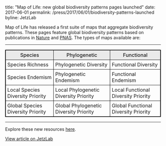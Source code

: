 title: "Map of Life: new global biodiversity patterns pages launched"
date: 2017-06-01
permalink: /press/2017/06/01/biodiversity-patterns-launched
byline: JetzLab


Map of Life has released a first suite of maps that aggregate biodiversity patterns. These pages feature global biodiversity patterns based on publications in [Nature](http://www.nature.com/nature/journal/vaop/ncurrent/full/nature22368.html) and [PNAS](http://www.pnas.org/content/104/33/13384.full). The types of maps available are:

<hr>

<table style="border: 1px solid black">
  <thead style="background-color: #eaeaea">
  <tr>
    <th style="border: 1px solid black; padding: 5px; font-weight: 500;">Species</th>
    <th style="border: 1px solid black; padding: 5px; font-weight: 500;">Phylogenetic</th>
    <th style="border: 1px solid black; padding: 5px; font-weight: 500;">Functional</th>
  </tr>
  </thead>
  <tbody>
    <tr>
      <td style="border: 1px solid black; padding: 5px;">Species Richness</td>
      <td style="border: 1px solid black; padding: 5px;">Phylogenetic Diversity</td>
      <td style="border: 1px solid black; padding: 5px;">Functional Diversity</td>
    </tr>
    <tr>
      <td style="border: 1px solid black; padding: 5px;">Species Endemism</td>
      <td style="border: 1px solid black; padding: 5px;">Phylogenetic Endemism</td>
      <td style="border: 1px solid black; padding: 5px;">Functional Endemism</td>
    </tr>
    <tr>
      <td style="border: 1px solid black; padding: 5px;">Local Species Diversity Priority</td>
      <td style="border: 1px solid black; padding: 5px;">Local Phylogenetic Diversity Priority</td>
      <td style="border: 1px solid black; padding: 5px;">Local Functional Diversity Priority</td>
    </tr>
    <tr>
      <td style="border: 1px solid black; padding: 5px;">Global Species Diversity Priority</td>
      <td style="border: 1px solid black; padding: 5px;">Global Phylogenetic Diversity Priority</td>
      <td style="border: 1px solid black; padding: 5px;">Global Functional Diversity Priority</td>
    </tr>
  </tbody>
</table>

<hr>

Explore these new resources [here](https://mol.org/patterns). 

[View article on JetzLab](http://jetzlab.yale.edu/news/map-life-new-global-biodiversity-patterns-pages-launched)
